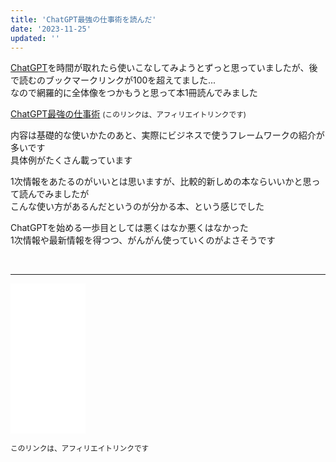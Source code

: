 ```yaml
---
title: 'ChatGPT最強の仕事術を読んだ'
date: '2023-11-25'
updated: ''
---
```


[ChatGPT](https://chat-gpt.com/)を時間が取れたら使いこなしてみようとずっと思っていましたが、後で読むのブックマークリンクが100を超えてました...  
なので網羅的に全体像をつかもうと思って本1冊読んでみました

<a href="https://amzn.to/47Re8SH" target="_blank">ChatGPT最強の仕事術</a> <small>(このリンクは、アフィリエイトリンクです)</small>

内容は基礎的な使いかたのあと、実際にビジネスで使うフレームワークの紹介が多いです  
具体例がたくさん載っています

1次情報をあたるのがいいとは思いますが、比較的新しめの本ならいいかと思って読んでみましたが  
こんな使い方があるんだというのが分かる本、という感じでした  

ChatGPTを始める一歩目としては悪くはなか悪くはなかった  
1次情報や最新情報を得つつ、がんがん使っていくのがよさそうです

<br />
<hr />

<iframe sandbox="allow-popups allow-scripts allow-modals allow-forms allow-same-origin" style="width:120px;height:240px;" marginwidth="0" marginheight="0" scrolling="no" frameborder="0" src="//rcm-fe.amazon-adsystem.com/e/cm?lt1=_blank&bc1=000000&IS2=1&bg1=FFFFFF&fc1=000000&lc1=0000FF&t=freks01-22&language=ja_JP&o=9&p=8&l=as4&m=amazon&f=ifr&ref=as_ss_li_til&asins=B0CDL43BTN&linkId=36f86e82707f78693c078cce2f453e84"></iframe>

<small>このリンクは、アフィリエイトリンクです</small>
